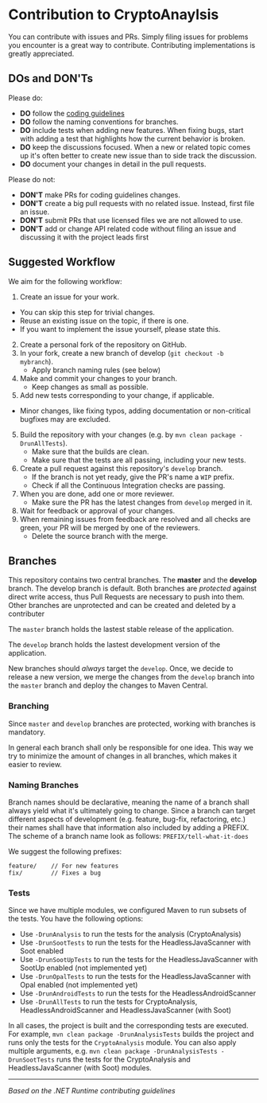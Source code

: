 # Contribution to CryptoAnaylsis
You can contribute with issues and PRs. Simply filing issues for problems you encounter is a great 
way to contribute. Contributing implementations is greatly appreciated.

## DOs and DON'Ts
Please do:
- **DO** follow the [coding guidelines](CODING.md)
- **DO** follow the naming conventions for branches.
- **DO** include tests when adding new features. When fixing bugs, start with adding a test that highlights how the current behavior is broken.
- **DO** keep the discussions focused. When a new or related topic comes up it's often better to create new issue than to side track the discussion.
- **DO** document your changes in detail in the pull requests.

Please do not:
- **DON'T** make PRs for coding guidelines changes.
- **DON'T** create a big pull requests with no related issue. Instead, first file an issue.
- **DON'T** submit PRs that use licensed files we are not allowed to use.
- **DON'T** add or change API related code without filing an issue and discussing it with the project leads first

## Suggested Workflow

We aim for the following workflow:

1. Create an issue for your work.
  - You can skip this step for trivial changes.
  - Reuse an existing issue on the topic, if there is one.
  - If you want to implement the issue yourself, please state this. 
2. Create a personal fork of the repository on GitHub. 
3. In your fork, create a new branch of develop (`git checkout -b mybranch`).
    - Apply branch naming rules (see below)
3. Make and commit your changes to your branch.
    - Keep changes as small as possible.
4. Add new tests corresponding to your change, if applicable.
  - Minor changes, like fixing typos, adding documentation or non-critical bugfixes may are excluded.
5. Build the repository with your changes (e.g. by `mvn clean package -DrunAllTests`).
    - Make sure that the builds are clean.
    - Make sure that the tests are all passing, including your new tests.
6. Create a pull request against this repository's `develop` branch.
    - If the branch is not yet ready, give the PR's name a `WIP` prefix. 
    - Check if all the Continuous Integration checks are passing.
7. When you are done, add one or more reviewer.
    - Make sure the PR has the latest changes from `develop` merged in it.
8. Wait for feedback or approval of your changes.
9. When remaining issues from feedback are resolved and all checks are green, your PR will be merged by one of the reviewers.
    - Delete the source branch with the merge.


## Branches

This repository contains two central branches. The **master** and the **develop** branch. The develop branch is default. Both branches are *protected* against direct write access, thus Pull Requests are necessary to push into them. Other branches are unprotected and can be created and deleted by a contributer

The `master` branch holds the lastest stable release of the application.

The `develop` branch holds the lastest development version of the application.

New branches should *always* target the `develop`. Once, we decide to release a new version, we merge the changes from
the `develop` branch into the `master` branch and deploy the changes to Maven Central.

### Branching
Since `master` and `develop` branches are protected, working with branches is mandatory. 

In general each branch shall only be responsible for one idea. 
This way we try to minimize the amount of changes in all branches, which makes it easier to review.

### Naming Branches
Branch names should be declarative, meaning the name of a branch shall always yield what it's ultimately going to change. Since a branch can target different aspects of development (e.g. feature, bug-fix, refactoring, etc.) their names shall have that information also included by adding a PREFIX. The scheme of a branch name look as follows: `PREFIX/tell-what-it-does`

We suggest the following prefixes:
```
feature/    // For new features
fix/        // Fixes a bug
```

### Tests
Since we have multiple modules, we configured Maven to run subsets of the tests. You have the following options:

- Use `-DrunAnalysis` to run the tests for the analysis (CryptoAnalysis)
- Use `-DrunSootTests` to run the tests for the HeadlessJavaScanner with Soot enabled
- Use `-DrunSootUpTests` to run the tests for the HeadlessJavaScanner with SootUp enabled (not implemented yet)
- Use `-DrunOpalTests` to run the tests for the HeadlessJavaScanner with Opal enabled (not implemented yet)
- Use `-DrunAndroidTests` to run the tests for the HeadlessAndroidScanner
- Use `-DrunAllTests` to run the tests for CryptoAnalysis, HeadlessAndroidScanner and HeadlessJavaScanner (with Soot)

In all cases, the project is built and the corresponding tests are executed. For example, `mvn clean package -DrunAnalysisTests` builds the project and runs only the tests for the `CryptoAnalysis` module. You can also apply multiple arguments, e.g. `mvn clean package -DrunAnalysisTests -DrunSootTests` runs the tests for the CryptoAnalysis and HeadlessJavaScanner (with Soot) modules.

---
*Based on the .NET Runtime contributing guidelines*

